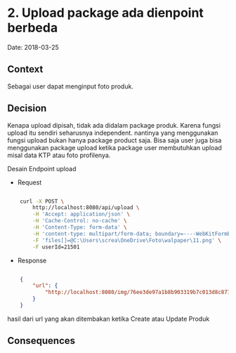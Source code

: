# 2. Upload package ada dienpoint berbeda

Date: 2018-03-25

## Context

Sebagai user dapat menginput foto produk. 

## Decision

Kenapa upload dipisah, tidak ada didalam package produk. Karena fungsi upload itu sendiri seharusnya independent. nantinya yang menggunakan fungsi upload bukan hanya package product saja. Bisa saja user juga bisa menggunakan package upload ketika package user membutuhkan upload misal data KTP atau foto profilenya.

Desain Endpoint upload

- Request

```bash

    curl -X POST \
        http://localhost:8080/api/upload \
        -H 'Accept: application/json' \
        -H 'Cache-Control: no-cache' \
        -H 'Content-Type: form-data' \
        -H 'content-type: multipart/form-data; boundary=----WebKitFormBoundary7MA4YWxkTrZu0gW' \
        -F 'files[]=@C:\Users\screa\OneDrive\Foto\walpaper\11.png' \
        -F userId=21501

```

- Response

```json

    {
        "url": {
            "http://localhost:8080/img/76ee3de97a1b8b903319b7c013d8c877.png"
        }
    }

```

hasil dari url yang akan ditembakan ketika Create atau Update Produk

## Consequences